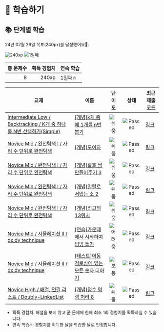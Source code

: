 # 📖 학습하기

## 📚 단계별 학습
24년 02월 29일 목표(240px)를 달성했어요🥳.

![240xp](https://img.shields.io/badge/EXP-240xp-%235cb85c.svg?for-the-badge)
![1일째](https://img.shields.io/badge/연속학습-1일째-%23E34F26.svg?for-the-badge)

|총 문제수|획득 경험치|연속 학습|
|---:|---:|---|
8|240xp|1일째🔥|

|교재|이름|난이도|상태|최근 제출 코드|
|---|---|:---:|:---:|---|
|[Intermediate Low / Backtracking / K개 중 하나를 N번 선택하기(Simple)](https://www.codetree.ai/missions?missionId=2)|[[개념]k개 중에 1개를 n번 뽑기](https://www.codetree.ai/missions/2/problems/n-permutations-of-k-with-repetition)|![쉬움][easy]|![Passed][passed]|[링크](https://github.com/Dongmin-Sim/codetree-TILs/blob/main/240229/k%EA%B0%9C%20%EC%A4%91%EC%97%90%201%EA%B0%9C%EB%A5%BC%20n%EB%B2%88%20%EB%BD%91%EA%B8%B0/n-permutations-of-k-with-repetition.java)|
|[Novice Mid / 완전탐색 I / 자리 수 단위로 완전탐색](https://www.codetree.ai/missions?missionId=5)|[[개념]모이자](https://www.codetree.ai/missions/5/problems/gather)|![쉬움][easy]|![Passed][passed]|[링크](https://github.com/Dongmin-Sim/codetree-TILs/blob/main/240229/%EB%AA%A8%EC%9D%B4%EC%9E%90/gather.java)|
|[Novice Mid / 완전탐색 I / 자리 수 단위로 완전탐색](https://www.codetree.ai/missions?missionId=5)|[[개념]괄호 쌍 만들어주기 3](https://www.codetree.ai/missions/5/problems/pair-parentheses-3)|![쉬움][easy]|![Passed][passed]|[링크](https://github.com/Dongmin-Sim/codetree-TILs/blob/main/240229/%EA%B4%84%ED%98%B8%20%EC%8C%8D%20%EB%A7%8C%EB%93%A4%EC%96%B4%EC%A3%BC%EA%B8%B0%203/pair-parentheses-3.java)|
|[Novice Mid / 완전탐색 I / 자리 수 단위로 완전탐색](https://www.codetree.ai/missions?missionId=5)|[[개념]일렬로 서있는 소 2](https://www.codetree.ai/missions/5/problems/cattle-in-a-rowing-up-2)|![쉬움][easy]|![Passed][passed]|[링크](https://github.com/Dongmin-Sim/codetree-TILs/blob/main/240229/%EC%9D%BC%EB%A0%AC%EB%A1%9C%20%EC%84%9C%EC%9E%88%EB%8A%94%20%EC%86%8C%202/cattle-in-a-rowing-up-2.java)|
|[Novice Mid / 완전탐색 I / 자리 수 단위로 완전탐색](https://www.codetree.ai/missions?missionId=5)|[[개념]최고의 13위치](https://www.codetree.ai/missions/5/problems/best-place-of-13)|![쉬움][easy]|![Passed][passed]|[링크](https://github.com/Dongmin-Sim/codetree-TILs/blob/main/240229/%EC%B5%9C%EA%B3%A0%EC%9D%98%2013%EC%9C%84%EC%B9%98/best-place-of-13.java)|
|[Novice Mid / 시뮬레이션 II / dx dy technique](https://www.codetree.ai/missions?missionId=5)|[[연습]가운데에서 시작하여 빙빙 돌기](https://www.codetree.ai/missions/5/problems/snail-start-from-center)|![어려움][hard]|![Passed][passed]|[링크](https://github.com/Dongmin-Sim/codetree-TILs/blob/main/240229/%EA%B0%80%EC%9A%B4%EB%8D%B0%EC%97%90%EC%84%9C%20%EC%8B%9C%EC%9E%91%ED%95%98%EC%97%AC%20%EB%B9%99%EB%B9%99%20%EB%8F%8C%EA%B8%B0/snail-start-from-center.java)|
|[Novice Mid / 시뮬레이션 II / dx dy technique](https://www.codetree.ai/missions?missionId=5)|[[테스트]이동경로상에 있는 모든 숫자 더하기](https://www.codetree.ai/missions/5/problems/add-all-the-numbers-on-the-path)|![보통][medium]|![Passed][passed]|[링크](https://github.com/Dongmin-Sim/codetree-TILs/blob/main/240229/%EC%9D%B4%EB%8F%99%EA%B2%BD%EB%A1%9C%EC%83%81%EC%97%90%20%EC%9E%88%EB%8A%94%20%EB%AA%A8%EB%93%A0%20%EC%88%AB%EC%9E%90%20%EB%8D%94%ED%95%98%EA%B8%B0/add-all-the-numbers-on-the-path.java)|
|[Novice High / 배열, 연결 리스트 / Doubly-LinkedList](https://www.codetree.ai/missions?missionId=6)|[[개념]정수 명령 처리 8](https://www.codetree.ai/missions/6/problems/process-numeric-commands-8)|![쉬움][easy]|![Passed][passed]|[링크](https://github.com/Dongmin-Sim/codetree-TILs/blob/main/240229/%EC%A0%95%EC%88%98%20%EB%AA%85%EB%A0%B9%20%EC%B2%98%EB%A6%AC%208/process-numeric-commands-8.java)|


* 획득 경험치: 해설을 보지 않고 푼 문제에 한해 최초 1회 경험치를 획득하실 수 있습니다.
* 연속 학습🔥: 경험치를 획득한 날을 학습한 날로 인정합니다.










[b5]: https://img.shields.io/badge/Bronze_5-%235D3E31.svg
[b4]: https://img.shields.io/badge/Bronze_4-%235D3E31.svg
[b3]: https://img.shields.io/badge/Bronze_3-%235D3E31.svg
[b2]: https://img.shields.io/badge/Bronze_2-%235D3E31.svg
[b1]: https://img.shields.io/badge/Bronze_1-%235D3E31.svg
[s5]: https://img.shields.io/badge/Silver_5-%23394960.svg
[s4]: https://img.shields.io/badge/Silver_4-%23394960.svg
[s3]: https://img.shields.io/badge/Silver_3-%23394960.svg
[s2]: https://img.shields.io/badge/Silver_2-%23394960.svg
[s1]: https://img.shields.io/badge/Silver_1-%23394960.svg
[g5]: https://img.shields.io/badge/Gold_5-%23FFC433.svg
[g4]: https://img.shields.io/badge/Gold_4-%23FFC433.svg
[g3]: https://img.shields.io/badge/Gold_3-%23FFC433.svg
[g2]: https://img.shields.io/badge/Gold_2-%23FFC433.svg
[g1]: https://img.shields.io/badge/Gold_1-%23FFC433.svg
[p5]: https://img.shields.io/badge/Platinum_5-%2376DDD8.svg
[p4]: https://img.shields.io/badge/Platinum_4-%2376DDD8.svg
[p3]: https://img.shields.io/badge/Platinum_3-%2376DDD8.svg
[p2]: https://img.shields.io/badge/Platinum_2-%2376DDD8.svg
[p1]: https://img.shields.io/badge/Platinum_1-%2376DDD8.svg
[passed]: https://img.shields.io/badge/Passed-%23009D27.svg
[failed]: https://img.shields.io/badge/Failed-%23D24D57.svg
[easy]: https://img.shields.io/badge/쉬움-%235cb85c.svg?for-the-badge
[medium]: https://img.shields.io/badge/보통-%23FFC433.svg?for-the-badge
[hard]: https://img.shields.io/badge/어려움-%23D24D57.svg?for-the-badge